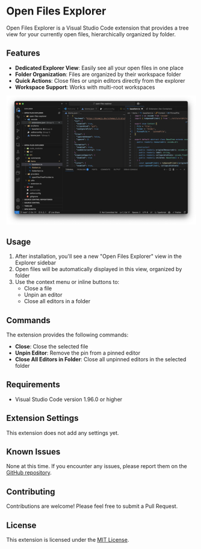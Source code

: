 # Open Files Explorer

Open Files Explorer is a Visual Studio Code extension that provides a tree view for your currently open files, hierarchically organized by folder.

## Features

- **Dedicated Explorer View**: Easily see all your open files in one place
- **Folder Organization**: Files are organized by their workspace folder
- **Quick Actions**: Close files or unpin editors directly from the explorer
- **Workspace Support**: Works with multi-root workspaces

![Open Files Explorer](media/screenshot.png)

## Usage

1. After installation, you'll see a new "Open Files Explorer" view in the Explorer sidebar
2. Open files will be automatically displayed in this view, organized by folder
3. Use the context menu or inline buttons to:
   - Close a file
   - Unpin an editor
   - Close all editors in a folder

## Commands

The extension provides the following commands:

- **Close**: Close the selected file
- **Unpin Editor**: Remove the pin from a pinned editor
- **Close All Editors in Folder**: Close all unpinned editors in the selected folder

## Requirements

- Visual Studio Code version 1.96.0 or higher

## Extension Settings

This extension does not add any settings yet.

## Known Issues

None at this time. If you encounter any issues, please report them on the [GitHub repository](https://github.com/shouki-s/open-files-explorer/issues).

## Contributing

Contributions are welcome! Please feel free to submit a Pull Request.

## License

This extension is licensed under the [MIT License](LICENSE).
